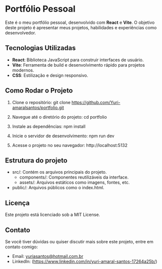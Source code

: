 # Portfólio Pessoal

Este é o meu portfólio pessoal, desenvolvido com **React** e **Vite**. O objetivo deste projeto é apresentar meus projetos, habilidades e experiências como desenvolvedor.

## Tecnologias Utilizadas
- **React**: Biblioteca JavaScript para construir interfaces de usuário.
- **Vite**: Ferramenta de build e desenvolvimento rápido para projetos modernos.
- **CSS**: Estilização e design responsivo.

## Como Rodar o Projeto

1. Clone o repositório:
   git clone https://github.com/Yuri-amaralsantos/portfolio.git
   
2. Navegue até o diretório do projeto:
cd portfolio

3. Instale as dependências:
npm install

4. Inicie o servidor de desenvolvimento:
npm run dev

5. Acesse o projeto no seu navegador:
http://localhost:5132

## Estrutura do projeto
- src/: Contém os arquivos principais do projeto.
   - components/: Componentes reutilizáveis da interface.
   - assets/: Arquivos estáticos como imagens, fontes, etc.
- public/: Arquivos públicos como o index.html.

## Licença
Este projeto está licenciado sob a MIT License.

## Contato
Se você tiver dúvidas ou quiser discutir mais sobre este projeto, entre em contato comigo:

- Email: yuriasantos@hotmail.com.br
- LinkedIn: (https://www.linkedin.com/in/yuri-amaral-santos-17264a25b/)


